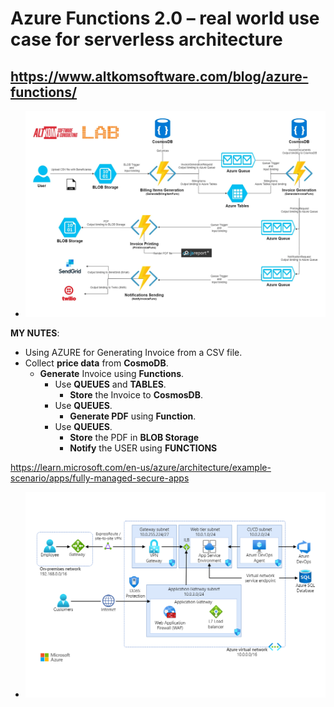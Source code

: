 # **Azure Functions 2.0 – real world use case for serverless architecture**
## https://www.altkomsoftware.com/blog/azure-functions/
-   ![alt text](image.png)

**MY NUTES**:  
-   Using AZURE for Generating Invoice from a CSV file.  
-   Collect **price data** from **CosmoDB**.  
    -   **Generate** Invoice using **Functions**.  
        -   Use **QUEUES** and **TABLES**.
            -   **Store** the Invoice to **CosmosDB**.
        -   Use **QUEUES**.
            -   **Generate PDF** using **Function**.
        -   Use **QUEUES**.
            -   **Store** the PDF in **BLOB Storage**
            -   **Notify** the USER using **FUNCTIONS**


https://learn.microsoft.com/en-us/azure/architecture/example-scenario/apps/fully-managed-secure-apps
-   ![alt text](image-1.png)